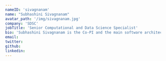```yaml
---
nameID: 'sivagnanam'
name: "Subhashini Sivagnanam"
avatar_path: '/img/sivagnanam.jpg'
company: 'SDSC'
jobTitle: 'Senior Computational and Data Science Specialist'
bio: 'Subhashini Sivagnanam is the Co-PI and the main software architect of the Neuroscience Gateway (NSG). She works for the Data Enabled Scientific Computing division at the San Diego Supercomputer Center as a senior computational and data science specialist. She has worked on various high performance computing projects since 2005. She received a M.S. in Computer Engineering from the North Carolina State University in 2004. She is a member of the Society for Neuroscience and the Organization for Computational Neurosciences.'
email: 
twitter:
github:
linkedin:
---
```


